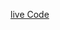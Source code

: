 [live Code](https://prod.liveshare.vsengsaas.visualstudio.com/join?36E1F73B3751343FD8B0B7A8DA0D742E6913)